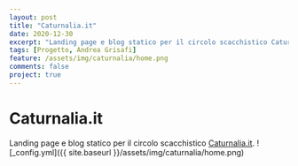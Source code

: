 ```yaml
---
layout: post
title: "Caturnalia.it"
date: 2020-12-30
excerpt: "Landing page e blog statico per il circolo scacchistico Caturnalia"
tags: [Progetto, Andrea Grisafi]
feature: /assets/img/caturnalia/home.png
comments: false
project: true
---
```

# Caturnalia.it
Landing page e blog statico per il circolo scacchistico [Caturnalia.it](https://Caturnalia.it).
![_config.yml]({{ site.baseurl }}/assets/img/caturnalia/home.png)  